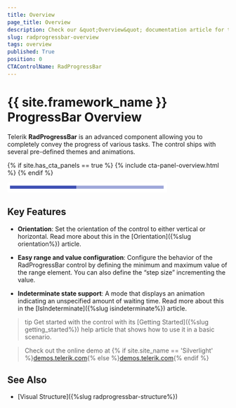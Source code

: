 ```yaml
---
title: Overview
page_title: Overview
description: Check our &quot;Overview&quot; documentation article for the RadProgressBar {{ site.framework_name }} control.
slug: radprogressbar-overview
tags: overview
published: True
position: 0
CTAControlName: RadProgressBar
---
```


# {{ site.framework_name }} ProgressBar Overview

Telerik __RadProgressBar__ is an advanced component allowing you to completely convey the progress of various tasks. The control ships with several pre-defined themes and animations.

{% if site.has_cta_panels == true %}
{% include cta-panel-overview.html %}
{% endif %}

![{{ site.framework_name }} RadProgressBar Overview](images/radprogressbar-overview-0.png)

## Key Features

* __Orientation__: Set the orientation of the control to either vertical or horizontal. Read more about this in the [Orientation]({%slug orientation%}) article.

* __Easy range and value configuration__: Configure the behavior of the RadProgressBar control by defining the minimum and maximum value of the range element. You can also define the “step size” incrementing the value.

* __Indeterminate state support__: A mode that displays an animation indicating an unspecified amount of waiting time. Read more about this in the [IsIndeterminate]({%slug isindeterminate%}) article.

>tip Get started with the control with its [Getting Started]({%slug getting_started%}) help article that shows how to use it in a basic scenario.

> Check out the online demo at {% if site.site_name == 'Silverlight' %}[demos.telerik.com](https://demos.telerik.com/silverlight/#ProgressBar/FirstLook){% else %}[demos.telerik.com](https://demos.telerik.com/wpf/){% endif %}

## See Also 
 * [Visual Structure]({%slug radprogressbar-structure%})
